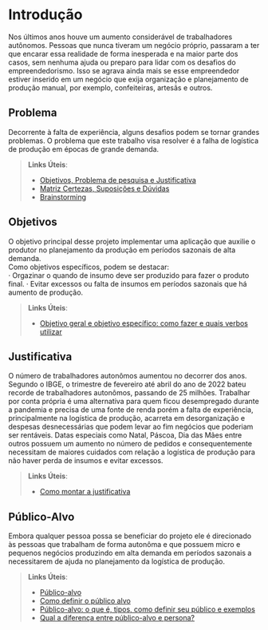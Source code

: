 # Introdução

Nos últimos anos houve um aumento considerável de trabalhadores autônomos. Pessoas que nunca tiveram um negócio próprio, passaram a ter que encarar essa realidade de forma inesperada e na maior parte dos casos, sem nenhuma ajuda ou preparo para lidar com os desafios do empreendedorismo. Isso se agrava ainda mais se esse empreendedor estiver inserido em um negócio que exija organização e planejamento de produção manual, por exemplo, confeiteiras, artesãs e outros.

## Problema
Decorrente à falta de experiência, alguns desafios podem se tornar grandes problemas. O problema que este trabalho visa resolver é a falha de logística de produção em épocas de grande demanda.

> **Links Úteis**:
> - [Objetivos, Problema de pesquisa e Justificativa](https://medium.com/@versioparole/objetivos-problema-de-pesquisa-e-justificativa-c98c8233b9c3)
> - [Matriz Certezas, Suposições e Dúvidas](https://medium.com/educa%C3%A7%C3%A3o-fora-da-caixa/matriz-certezas-suposi%C3%A7%C3%B5es-e-d%C3%BAvidas-fa2263633655)
> - [Brainstorming](https://www.euax.com.br/2018/09/brainstorming/)

## Objetivos

O objetivo principal desse projeto implementar uma aplicação que auxilie o produtor no planejamento da produção em períodos sazonais de alta demanda.  
Como objetivos específicos, podem se destacar:  
· Orgazinar o quando de insumo deve ser produzido para fazer o produto final. 
· Evitar excessos ou falta de insumos em períodos sazonais que há aumento de produção.

 
> **Links Úteis**:
> - [Objetivo geral e objetivo específico: como fazer e quais verbos utilizar](https://blog.mettzer.com/diferenca-entre-objetivo-geral-e-objetivo-especifico/)

## Justificativa

O número de trabalhadores autonômos aumentou no decorrer dos anos. Segundo o IBGE, o trimestre de fevereiro até abril do ano de 2022 bateu recorde de trabalhadores autonômos, passando de 25 milhões.
Trabalhar por conta própria é uma alternativa para quem ficou desempregado durante a pandemia e precisa de uma fonte de renda porém a falta de experiência, principalmente na logística de produção, acarreta em desorganização e despesas desnecessárias que podem levar ao fim negócios que poderiam ser rentáveis.
Datas especiais como Natal, Páscoa, Dia das Mães entre outros possuem um aumento no número de pedidos e consequentemente necessitam de maiores cuidados com relação a logística de produção para não haver perda de insumos e evitar excessos.


> **Links Úteis**:
> - [Como montar a justificativa](https://guiadamonografia.com.br/como-montar-justificativa-do-tcc/)

## Público-Alvo

Embora qualquer pessoa possa se beneficiar do projeto ele é direcionado às pessoas que trabalham de forma autonôma e que possuem micro e pequenos negócios produzindo em alta demanda em períodos sazonais a necessitarem de ajuda no planejamento da logística de produção.

> **Links Úteis**:
> - [Público-alvo](https://blog.hotmart.com/pt-br/publico-alvo/)
> - [Como definir o público alvo](https://exame.com/pme/5-dicas-essenciais-para-definir-o-publico-alvo-do-seu-negocio/)
> - [Público-alvo: o que é, tipos, como definir seu público e exemplos](https://klickpages.com.br/blog/publico-alvo-o-que-e/)
> - [Qual a diferença entre público-alvo e persona?](https://rockcontent.com/blog/diferenca-publico-alvo-e-persona/)
